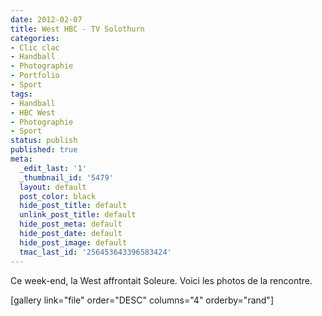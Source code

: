 ```yaml
---
date: 2012-02-07
title: West HBC - TV Solothurn
categories:
- Clic clac
- Handball
- Photographie
- Portfolio
- Sport
tags:
- Handball
- HBC West
- Photographie
- Sport
status: publish
published: true
meta:
  _edit_last: '1'
  _thumbnail_id: '5479'
  layout: default
  post_color: black
  hide_post_title: default
  unlink_post_title: default
  hide_post_meta: default
  hide_post_date: default
  hide_post_image: default
  tmac_last_id: '256453643396583424'
---
```

Ce week-end, la West affrontait Soleure. Voici les photos de la rencontre. <!--more-->

[gallery link="file" order="DESC" columns="4" orderby="rand"]
